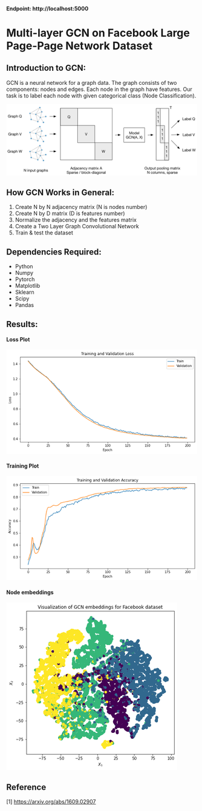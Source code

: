 #### Endpoint: http://localhost:5000

# Multi-layer GCN on Facebook Large Page-Page Network Dataset

## Introduction to GCN:
GCN is a neural network for a graph data. The graph consists of two components: nodes and edges. Each node in the graph have features. Our task is to label each node with given categorical class (Node Classification).

![GCN](./data/GCN.png)

## How GCN Works in General:
1. Create N by N adjacency matrix (N is nodes number)
2. Create N by D matrix (D is features number)
3. Normalize the adjacency and the features matrix
4. Create a Two Layer Graph Convolutional Network
5. Train & test the dataset

## Dependencies Required:
- Python
- Numpy
- Pytorch
- Matplotlib
- Sklearn
- Scipy
- Pandas

## Results:
#### Loss Plot
![GCN](./data/Loss.png)
#### Training Plot
![GCN](./data/Accuracy.png)
#### Node embeddings
![GCN](./data/Embedding.png)

## Reference
[1] https://arxiv.org/abs/1609.02907
